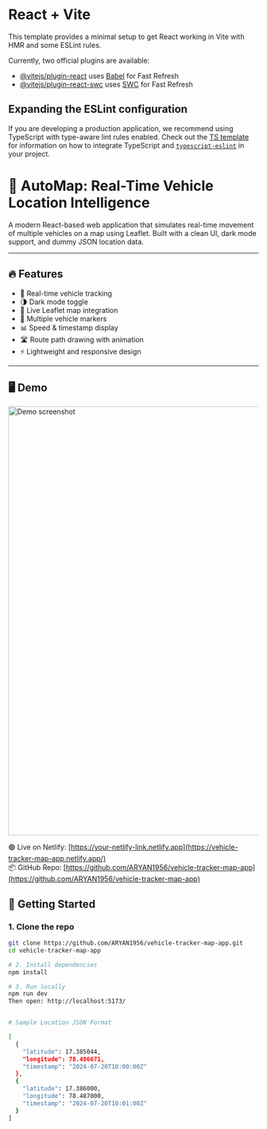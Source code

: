 # React + Vite

This template provides a minimal setup to get React working in Vite with HMR and some ESLint rules.

Currently, two official plugins are available:

- [@vitejs/plugin-react](https://github.com/vitejs/vite-plugin-react/blob/main/packages/plugin-react) uses [Babel](https://babeljs.io/) for Fast Refresh
- [@vitejs/plugin-react-swc](https://github.com/vitejs/vite-plugin-react/blob/main/packages/plugin-react-swc) uses [SWC](https://swc.rs/) for Fast Refresh

## Expanding the ESLint configuration

If you are developing a production application, we recommend using TypeScript with type-aware lint rules enabled. Check out the [TS template](https://github.com/vitejs/vite/tree/main/packages/create-vite/template-react-ts) for information on how to integrate TypeScript and [`typescript-eslint`](https://typescript-eslint.io) in your project.


# 🚗 AutoMap: Real-Time Vehicle Location Intelligence

A modern React-based web application that simulates real-time movement of multiple vehicles on a map using Leaflet. Built with a clean UI, dark mode support, and dummy JSON location data.

---

## 🔥 Features

- 📍 Real-time vehicle tracking
- 🌗 Dark mode toggle
- 🧭 Live Leaflet map integration
- 🚗 Multiple vehicle markers
- 📊 Speed & timestamp display
- 🛣️ Route path drawing with animation
- ⚡ Lightweight and responsive design

---

## 🖥️ Demo
 <img width="1891" height="864" alt="Demo screenshot" src="https://github.com/user-attachments/assets/67d86c8b-c1e5-4c90-8795-a5b097127c22" />


🟢 Live on Netlify: [https://your-netlify-link.netlify.app](https://vehicle-tracker-map-app.netlify.app/)  
📦 GitHub Repo: [https://github.com/ARYAN1956/vehicle-tracker-map-app](https://github.com/ARYAN1956/vehicle-tracker-map-app)

## 🚀 Getting Started

### 1. Clone the repo

```bash
git clone https://github.com/ARYAN1956/vehicle-tracker-map-app.git
cd vehicle-tracker-map-app

# 2. Install dependencies
npm install

# 3. Run locally
npm run dev
Then open: http://localhost:5173/


# Sample Location JSON Format

[
  {
    "latitude": 17.385044,
    "longitude": 78.486671,
    "timestamp": "2024-07-20T10:00:00Z"
  },
  {
    "latitude": 17.386000,
    "longitude": 78.487000,
    "timestamp": "2024-07-20T10:01:00Z"
  }
]
